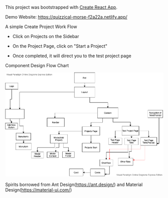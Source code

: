 This project was bootstrapped with [Create React App](https://github.com/facebook/create-react-app).

Demo Website: https://quizzical-morse-f2a22a.netlify.app/

A simple Create Project Work Flow

- Click on Projects on the Sidebar

- On the Project Page, click on "Start a Project"

- Once completed, it will direct you to the test project page


Component Design Flow Chart

![Image](flowchart.png)

Spirits borrowed from Ant Design(https://ant.design/) and Material Design(https://material-ui.com/)



